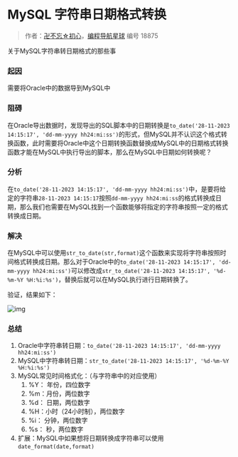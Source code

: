 # MySQL 字符串日期格式转换

> 作者：[卍不忘☆初心](https://wx.zsxq.com/dweb2/index/footprint/812552151115422)，[编程导航星球](https://wx.zsxq.com/dweb2/index/group/51122858222824) 编号 18875

关于MySQL字符串转日期格式的那些事

### 起因

需要将Oracle中的数据导到MySQL中

### 阻碍

在Oracle导出数据时，发现导出的SQL脚本中的日期转换是`to_date('28-11-2023 14:15:17', 'dd-mm-yyyy hh24:mi:ss')`的形式，但MySQL并不认识这个格式转换函数，此时需要将Oracle中这个日期转换函数替换成MySQL中的日期格式转换函数才能在MySQL中执行导出的脚本，那么在MySQL中日期如何转换呢？

### 分析

在`to_date('28-11-2023 14:15:17', 'dd-mm-yyyy hh24:mi:ss')`中，是要将给定的字符串`28-11-2023 14:15:17`按照`dd-mm-yyyy hh24:mi:ss`的格式转换成日期，那么我们也需要在MySQL找到一个函数能够将指定的字符串按照一定的格式转换成日期。

### 解决

在MySQL中可以使用`str_to_date(str,format)`这个函数来实现将字符串按照时间格式转换成日期。那么对于Oracle中的`to_date('28-11-2023 14:15:17', 'dd-mm-yyyy hh24:mi:ss')`可以修改成`str_to_date('28-11-2023 14:15:17', '%d-%m-%Y %H:%i:%s')`，替换后就可以在MySQL执行进行日期转换了。

验证，结果如下：

![img](https://pic.yupi.icu/5563/202311300823866.png)

### 总结

1. Oracle中字符串转日期：`to_date('28-11-2023 14:15:17', 'dd-mm-yyyy hh24:mi:ss')`
2. MySQL中字符串转日期：`str_to_date('28-11-2023 14:15:17', '%d-%m-%Y %H:%i:%s')`
3. MySQL常见时间格式化：（与字符串中的对应使用）
   1. %Y： 年份，四位数字
   2. %m：月份，两位数字
   3. %d： 日期，两位数字
   4. %H：小时（24小时制），两位数字
   5. %i： 分钟，两位数字
   6. %s： 秒，两位数字
4. 扩展：MySQL中如果想将日期转换成字符串可以使用`date_format(date,format)`
